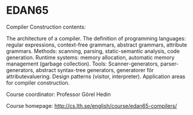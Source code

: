 EDAN65
======

Compiler Construction contents:

The architecture of a compiler. The definition of programming languages: regular expressions, context-free grammars, abstract grammars, attribute grammars. Methods: scanning, parsing, static-semantic analysis, code generation. Runtime systems: memory allocation, automatic memory management (garbage collection). Tools: Scanner-generators, parser-generators, abstract syntax-tree generators, generatorer för attributevaluering. Design patterns (visitor, interpreter). Application areas for compiler construction.

Course coordinator: Professor Görel Hedin

Course homepage: http://cs.lth.se/english/course/edan65-compilers/
